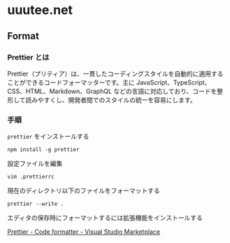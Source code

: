 # uuutee.net

## Format

### Prettier とは

Prettier（プリティア）は、一貫したコーディングスタイルを自動的に適用することができるコードフォーマッターです。主に JavaScript、TypeScript、CSS、HTML、Markdown、GraphQL などの言語に対応しており、コードを整形して読みやすくし、開発者間でのスタイルの統一を容易にします。

### 手順

`prettier` をインストールする

```shell
npm install -g prettier
```

設定ファイルを編集

```shell
vim .prettierrc
```

現在のディレクトリ以下のファイルをフォーマットする

```shell
prettier --write .
```

エディタの保存時にフォーマットするには拡張機能をインストールする

[Prettier - Code formatter - Visual Studio Marketplace](https://marketplace.visualstudio.com/items?itemName=esbenp.prettier-vscode)
